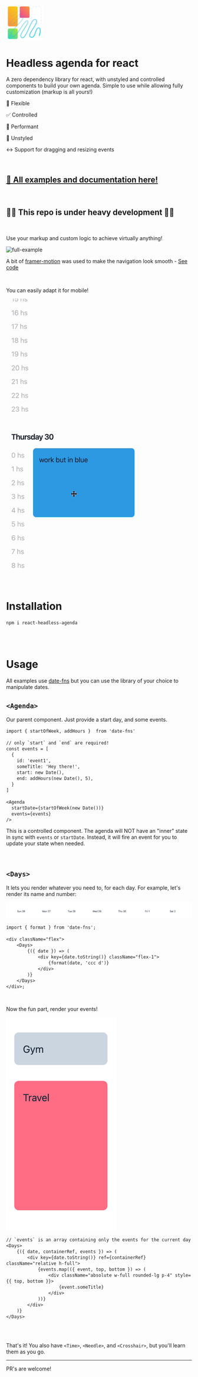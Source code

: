 <img
  src="./assets/logo.svg"
  alt="Headless agenda for react"
  width="100"
/>

# Headless agenda for react

A zero dependency library for react, with unstyled and controlled components to build your own agenda. Simple to use while allowing fully customization (markup is all yours!)

🔧 Flexible

✅ Controlled

🚀 Performant

🤯 Unstyled

↔️ Support for dragging and resizing events

<br>

## [📖 All examples and documentation here!](https://react-headless-agenda.vercel.app/)

<br>

## 🚧🚧 This repo is under heavy development 🚧🚧

<br>

Use your markup and custom logic to achieve virtually anything!

![full-example](./assets/full-example.gif)

A bit of [framer-motion](https://www.framer.com/motion/) was used to make the navigation look smooth - [See code](https://github.com/lucassaid/react-headless-agenda/blob/main/stories/full-examples/LimitIsTheSky.stories.tsx)

<br>

You can easily adapt it for mobile!
<br>

![vertical_example](./assets/vertical_example.gif)

<br>

# Installation

```bash
npm i react-headless-agenda
```

<br>
<br>

# Usage

All examples use [date-fns](https://www.npmjs.com/package/date-fns) but you can use the library of your choice to manipulate dates.

## `<Agenda>`

Our parent component. Just provide a start day, and some events.

```tsx
import { startOfWeek, addHours }  from 'date-fns'

// only `start` and `end` are required!
const events = [
  {
    id: 'event1',
    someTitle: 'Hey there!',
    start: new Date(),
    end: addHours(new Date(), 5),
  }
]

<Agenda
  startDate={startOfWeek(new Date())}
  events={events}
/>
```

This is a controlled component. The agenda will NOT have an "inner" state in sync with `events` or `startDate`. Instead, it will fire an event for you to update your state when needed.

<br>

## `<Days>`

It lets you render whatever you need to, for each day. For example, let's render its name and number:

![days header](./assets/days_header.png)

```tsx
import { format } from 'date-fns';

<div className="flex">
	<Days>
		{({ date }) => (
			<div key={date.toString()} className="flex-1">
				{format(date, 'ccc d')}
			</div>
		)}
	</Days>
</div>;
```

<br>

Now the fun part, render your events!

![day](./assets/day.png)

```tsx
// `events` is an array containing only the events for the current day
<Days>
	{({ date, containerRef, events }) => (
		<div key={date.toString()} ref={containerRef} className="relative h-full">
			{events.map(({ event, top, bottom }) => (
				<div className="absolute w-full rounded-lg p-4" style={{ top, bottom }}>
					{event.someTitle}
				</div>
			))}
		</div>
	)}
</Days>
```

<br>
<br>

That's it! You also have `<Time>`, `<Needle>`, and `<Crosshair>`, but you'll learn them as you go.

---

PR's are welcome!
